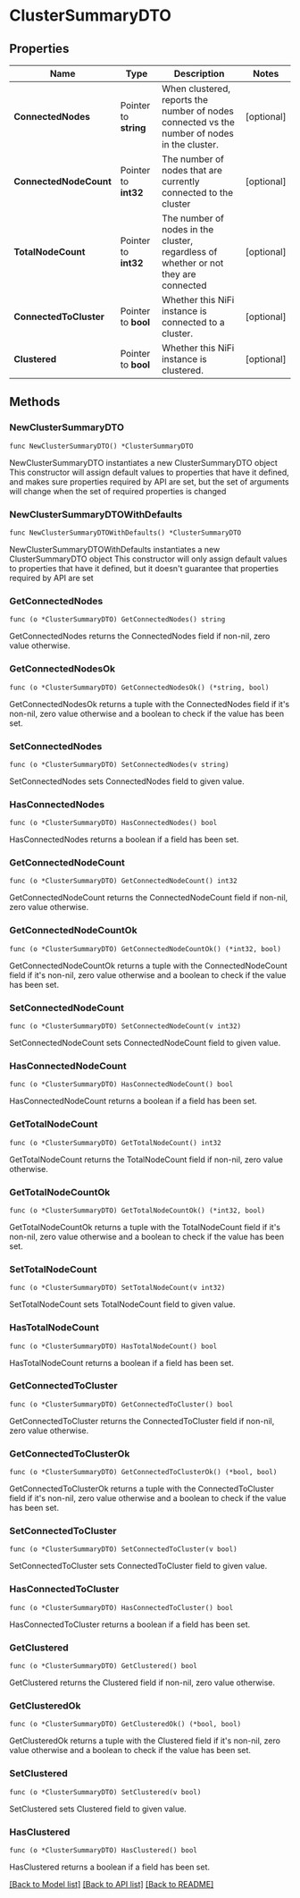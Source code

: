 # ClusterSummaryDTO

## Properties

Name | Type | Description | Notes
------------ | ------------- | ------------- | -------------
**ConnectedNodes** | Pointer to **string** | When clustered, reports the number of nodes connected vs the number of nodes in the cluster. | [optional] 
**ConnectedNodeCount** | Pointer to **int32** | The number of nodes that are currently connected to the cluster | [optional] 
**TotalNodeCount** | Pointer to **int32** | The number of nodes in the cluster, regardless of whether or not they are connected | [optional] 
**ConnectedToCluster** | Pointer to **bool** | Whether this NiFi instance is connected to a cluster. | [optional] 
**Clustered** | Pointer to **bool** | Whether this NiFi instance is clustered. | [optional] 

## Methods

### NewClusterSummaryDTO

`func NewClusterSummaryDTO() *ClusterSummaryDTO`

NewClusterSummaryDTO instantiates a new ClusterSummaryDTO object
This constructor will assign default values to properties that have it defined,
and makes sure properties required by API are set, but the set of arguments
will change when the set of required properties is changed

### NewClusterSummaryDTOWithDefaults

`func NewClusterSummaryDTOWithDefaults() *ClusterSummaryDTO`

NewClusterSummaryDTOWithDefaults instantiates a new ClusterSummaryDTO object
This constructor will only assign default values to properties that have it defined,
but it doesn't guarantee that properties required by API are set

### GetConnectedNodes

`func (o *ClusterSummaryDTO) GetConnectedNodes() string`

GetConnectedNodes returns the ConnectedNodes field if non-nil, zero value otherwise.

### GetConnectedNodesOk

`func (o *ClusterSummaryDTO) GetConnectedNodesOk() (*string, bool)`

GetConnectedNodesOk returns a tuple with the ConnectedNodes field if it's non-nil, zero value otherwise
and a boolean to check if the value has been set.

### SetConnectedNodes

`func (o *ClusterSummaryDTO) SetConnectedNodes(v string)`

SetConnectedNodes sets ConnectedNodes field to given value.

### HasConnectedNodes

`func (o *ClusterSummaryDTO) HasConnectedNodes() bool`

HasConnectedNodes returns a boolean if a field has been set.

### GetConnectedNodeCount

`func (o *ClusterSummaryDTO) GetConnectedNodeCount() int32`

GetConnectedNodeCount returns the ConnectedNodeCount field if non-nil, zero value otherwise.

### GetConnectedNodeCountOk

`func (o *ClusterSummaryDTO) GetConnectedNodeCountOk() (*int32, bool)`

GetConnectedNodeCountOk returns a tuple with the ConnectedNodeCount field if it's non-nil, zero value otherwise
and a boolean to check if the value has been set.

### SetConnectedNodeCount

`func (o *ClusterSummaryDTO) SetConnectedNodeCount(v int32)`

SetConnectedNodeCount sets ConnectedNodeCount field to given value.

### HasConnectedNodeCount

`func (o *ClusterSummaryDTO) HasConnectedNodeCount() bool`

HasConnectedNodeCount returns a boolean if a field has been set.

### GetTotalNodeCount

`func (o *ClusterSummaryDTO) GetTotalNodeCount() int32`

GetTotalNodeCount returns the TotalNodeCount field if non-nil, zero value otherwise.

### GetTotalNodeCountOk

`func (o *ClusterSummaryDTO) GetTotalNodeCountOk() (*int32, bool)`

GetTotalNodeCountOk returns a tuple with the TotalNodeCount field if it's non-nil, zero value otherwise
and a boolean to check if the value has been set.

### SetTotalNodeCount

`func (o *ClusterSummaryDTO) SetTotalNodeCount(v int32)`

SetTotalNodeCount sets TotalNodeCount field to given value.

### HasTotalNodeCount

`func (o *ClusterSummaryDTO) HasTotalNodeCount() bool`

HasTotalNodeCount returns a boolean if a field has been set.

### GetConnectedToCluster

`func (o *ClusterSummaryDTO) GetConnectedToCluster() bool`

GetConnectedToCluster returns the ConnectedToCluster field if non-nil, zero value otherwise.

### GetConnectedToClusterOk

`func (o *ClusterSummaryDTO) GetConnectedToClusterOk() (*bool, bool)`

GetConnectedToClusterOk returns a tuple with the ConnectedToCluster field if it's non-nil, zero value otherwise
and a boolean to check if the value has been set.

### SetConnectedToCluster

`func (o *ClusterSummaryDTO) SetConnectedToCluster(v bool)`

SetConnectedToCluster sets ConnectedToCluster field to given value.

### HasConnectedToCluster

`func (o *ClusterSummaryDTO) HasConnectedToCluster() bool`

HasConnectedToCluster returns a boolean if a field has been set.

### GetClustered

`func (o *ClusterSummaryDTO) GetClustered() bool`

GetClustered returns the Clustered field if non-nil, zero value otherwise.

### GetClusteredOk

`func (o *ClusterSummaryDTO) GetClusteredOk() (*bool, bool)`

GetClusteredOk returns a tuple with the Clustered field if it's non-nil, zero value otherwise
and a boolean to check if the value has been set.

### SetClustered

`func (o *ClusterSummaryDTO) SetClustered(v bool)`

SetClustered sets Clustered field to given value.

### HasClustered

`func (o *ClusterSummaryDTO) HasClustered() bool`

HasClustered returns a boolean if a field has been set.


[[Back to Model list]](../README.md#documentation-for-models) [[Back to API list]](../README.md#documentation-for-api-endpoints) [[Back to README]](../README.md)


